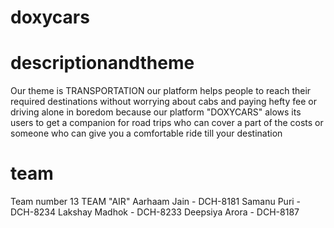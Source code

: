 # doxycars
# descriptionandtheme
Our theme is TRANSPORTATION our platform helps people to reach their required destinations without worrying about cabs and paying hefty fee or driving alone in boredom
because our platform "DOXYCARS" alows its users to get a companion for road trips who can cover a part of the costs or someone who can give you a comfortable ride till your destination
# team
Team number 13
TEAM "AIR"
Aarhaam Jain    - DCH-8181
Samanu Puri     - DCH-8234
Lakshay Madhok  - DCH-8233
Deepsiya Arora  - DCH-8187
